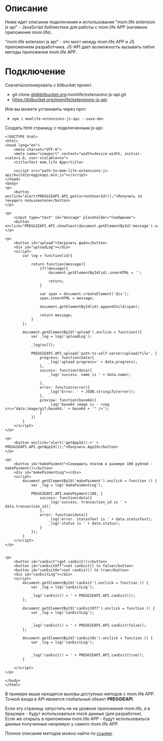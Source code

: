 # Описание
Ниже идет описание подключения и использования "mom.life extension js api" - JavaScript библиотеки для работы с mom.life APP (нативное приложение mom.life).

"mom.life extension js api" - это мост между mom.life APP и JS приложением разработчика. JS-API дает возможность вызывать native методы приложения mom.life APP.
 
# Подключение
Скачать\склонировать с bitbucket проект.
 
- git clone git@bitbucket.org:momlife/extensions-js-api.git
- https://bitbucket.org/momlife/extensions-js-api

Или вы можете установить через npm:

- `npm i momlife-extensions-js-api --save-dev`

Создать html страницу с подключенным js-api:
    
    <!DOCTYPE html>
    <html>
    <head lang="en">
        <meta charset="UTF-8">
        <meta name="viewport" content="width=device-width, initial-scale=1.0, user-scalable=no">
        <title>Test mom.life App</title>
    
        <script src="path-to-mom-life-extensions-js-api/build/preggieapi.min.js"></script>        
    </head>
    <body>
    <p>
        <button onclick="alert(PREGGIEAPI.API.getCurrentUserId());">Получить id текущего пользователя</button>
    </p>
    
    <p>
        <input type="text" id="message" placeholder="Сообщение">
        <button onclick="PREGGIEAPI.API.showToast(document.getElementById('message').value)">showToast</button>
    </p>
    
    <p>
        <button id="upload">Загрузить файл</button>
        <div id="uploadLog"></div>
        <script>
            var log = function(id){
    
                return function(message){
                    if(!message){
                        document.getElementById(id).innerHTML = '';
    
                        return;
                    }
    
                    var span = document.createElement('div');
                    span.innerHTML = message;
    
                    document.getElementById(id).appendChild(span);
    
                    return message;
                }
            };
    
            document.getElementById('upload').onclick = function(){
                var _log = log('uploadLog');
    
                _log(null);
    
                PREGGIEAPI.API.upload('path-to-self-server/upload/file', {
                    progress: function(data){
                        _log('upload progress=' + data.progress);
                    },
                    success: function(data){
                        _log('success. name is ' + data.name);
    
                    },
                    error: function(error){
                        _log('Error: ' + JSON.stringify(error));
                    },
                    preview: function(base64){
                        _log('base64 image is - <img src="data:image/gif;base64,' + base64 + '" />');
                    }
                })
            }
        </script>
    </p>
    
    <p>
        <button onclick="alert('getAppId()->' + PREGGIEAPI.API.getAppId());">Получить AppId</button>
    </p>
    
    <p>
        <button id="makePaiment">Совершить платеж в размере 100 рублей - makePaiment()</button>
        <div id="makePaimentLog"></div>
        <script>
            document.getElementById('makePaiment').onclick = function () {
                var _log = log('makePaimentLog');
    
                PREGGIEAPI.API.makePayment(100, {
                    success: function(data){
                        _log('success. transaction_id is ' + data.transaction_id);
                    },
                    error: function(data){
                        _log('error. statusText is ' + data.statusText);
                        _log('status is ' + data.status);
                    }
                });
            }
        </script>
    </p>
    
    
    <p>
        <button id="canExit">get canExit()</button>
        <button id="canExitOff">set canExit() to false</button>
        <button id="canExitOn">set canExit() to true</button>
        <div id="canExitLog"></div>
        <script>
            document.getElementById('canExit').onclick = function () {
                var _log = log('canExitLog');
    
                _log('canExit() = ' + PREGGIEAPI.API.canExit());
            };
    
            document.getElementById('canExitOff').onclick = function () {
                var _log = log('canExitLog');
    
    
                _log('canExit() = ' + PREGGIEAPI.API.canExit(false));
            };
    
            document.getElementById('canExitOn').onclick = function () {
                var _log = log('canExitLog');
    
    
                _log('canExit() = ' + PREGGIEAPI.API.canExit(true));
            }
    
        </script>
    </p>
    
    </body>
    </html>


В примере выше находятся вызовы доступных методов с mom.life APP. Точкой входа в API является глобальный объект **PREGGIEAPI**.

Если эту страницу запустить не на уровное приложения mom.life, а в браузере - будут использоваться mock данные (для разработки).  
Если же открыть в приложении mom.life APP - будут использоваться данные полученные напрямую у самого mom.life APP. 

Полное описание методов можно найти по [ссылке](http://docs.momlifeextensionsdocumentationru.apiary.io/#reference).